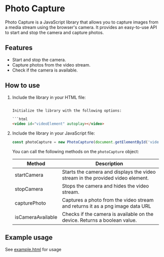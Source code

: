 # Photo Capture

Photo Capture is a JavaScript library that allows you to capture images from a media stream using the browser's camera. It provides an easy-to-use API to start and stop the camera and capture photos.

## Features

- Start and stop the camera.
- Capture photos from the video stream.
- Check if the camera is available.

## How to use

1. Include the library in your HTML file:

    ```html

    Initialize the library with the following options:

    ```html
    <video id="videoElement" autoplay></video>
    ```

2. Include the library in your JavaScript file:

    ```javascript
    const photoCapture = new PhotoCapture(document.getElementById('videoElement'));
    ```

    You can call the following methods on the `photoCapture` object:

    | Method   |  Description  |
    |---|---|
    |  startCamera | Starts the camera and displays the video stream in the provided video element. |
    |  stopCamera | Stops the camera and hides the video stream. |
    |  capturePhoto | Captures a photo from the video stream and returns it as a png image data URL |
    |  isCameraAvailable | Checks if the camera is available on the device. Returns a boolean value. |

## Example usage

See [example.html](https://github.com/gagan-bhullar-tech/photo-capture/blob/main/example.html) for usage